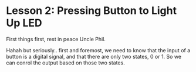 # Lesson 2: Pressing Button to Light Up LED

First things first, rest in peace Uncle Phil. 

Hahah but seriously.. first and foremost, we need to know that the input of a button is a digital signal, and that there are only two states, 0 or 1. So we can conrol the output based on those two states. 
